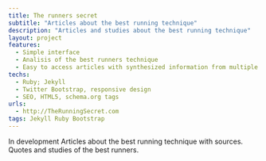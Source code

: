 ```yaml
---
title: The runners secret
subtitle: "Articles about the best running technique"
description: "Articles and studies about the best running technique"
layout: project
features:
  - Simple interface
  - Analisis of the best runners technique
  - Easy to access articles with synthesized information from multiple sources
techs:
  - Ruby; Jekyll
  - Twitter Bootstrap, responsive design
  - SEO, HTML5, schema.org tags 
urls:
  - http://TheRunningSecret.com
tags: Jekyll Ruby Bootstrap
---
```


<span class="label label-default">In development</span> Articles about the best running technique with sources. Quotes and studies of the best runners.
